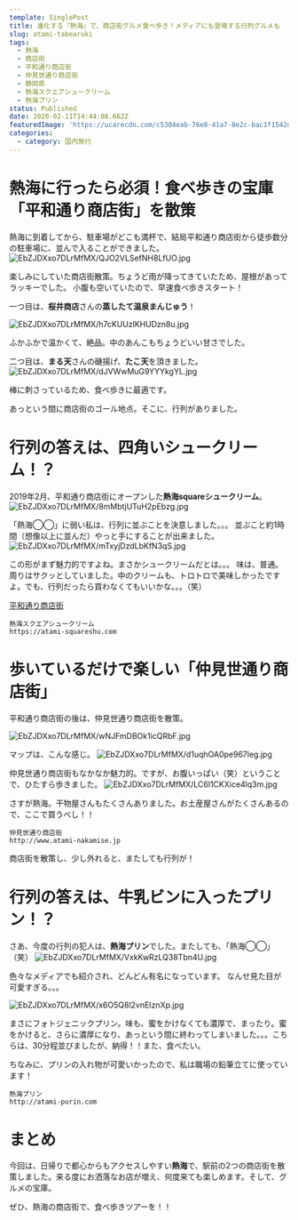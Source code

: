 ```yaml
---
template: SinglePost
title: 進化する『熱海』で、商店街グルメ食べ歩き！メディアにも登場する行列グルメも
slug: atami-tabearuki
tags:
  - 熱海
  - 商店街
  - 平和通り商店街
  - 仲見世通り商店街
  - 静岡県
  - 熱海スクエアシュークリーム
  - 熱海プリン
status: Published
date: 2020-02-11T14:44:08.662Z
featuredImage: 'https://ucarecdn.com/c5304eab-76e8-41a7-8e2c-bac1f1542dc2/'
categories:
  - category: 国内旅行
---
```

# 熱海に行ったら必須！食べ歩きの宝庫「平和通り商店街」を散策

熱海に到着してから、駐車場がどこも満杯で、結局平和通り商店街から徒歩数分の駐車場に、並んで入ることができました。
![EbZJDXxo7DLrMfMX/QJO2VLSefNH8LfUO.jpg](https://firebasestorage.googleapis.com/v0/b/type-c1c71.appspot.com/o/EbZJDXxo7DLrMfMX%2FQJO2VLSefNH8LfUO.jpg?alt=media&token=2c619e82-00ea-4aef-a17a-2c965d4fdd9d)

楽しみにしていた商店街散策。ちょうど雨が降ってきていたため、屋根があってラッキーでした。
小腹も空いていたので、早速食べ歩きスタート！

一つ目は、**桜井商店**さんの**蒸したて温泉まんじゅう**！

![EbZJDXxo7DLrMfMX/h7cKUUzlKHUDzn8u.jpg](https://firebasestorage.googleapis.com/v0/b/type-c1c71.appspot.com/o/EbZJDXxo7DLrMfMX%2Fh7cKUUzlKHUDzn8u.jpg?alt=media&token=6eaa8a7b-36db-46e8-b25d-70ab71b4a6ce)

ふかふかで温かくて、絶品。中のあんこもちょうどいい甘さでした。

二つ目は、**まる天**さんの磯揚げ、**たこ天**を頂きました。
![EbZJDXxo7DLrMfMX/dJVWwMuG9YYYkgYL.jpg](https://firebasestorage.googleapis.com/v0/b/type-c1c71.appspot.com/o/EbZJDXxo7DLrMfMX%2FdJVWwMuG9YYYkgYL.jpg?alt=media&token=af99742a-2711-494b-bd54-6b8d88f529fd)

棒に刺さっているため、食べ歩きに最適です。

あっという間に商店街のゴール地点。そこに、行列がありました。

# 行列の答えは、四角いシュークリーム！？

2019年2月、平和通り商店街にオープンした**熱海squareシュークリーム**。
![EbZJDXxo7DLrMfMX/8mMbtjUTuH2pEbzg.jpg](https://firebasestorage.googleapis.com/v0/b/type-c1c71.appspot.com/o/EbZJDXxo7DLrMfMX%2F8mMbtjUTuH2pEbzg.jpg?alt=media&token=b80ace84-b638-4443-9bca-87fcbb5b2f04)

「熱海◯◯」に弱い私は、行列に並ぶことを決意しました。。。
並ぶこと約1時間（想像以上に並んだ）やっと手にすることが出来ました。
![EbZJDXxo7DLrMfMX/mTxyjDzdLbKfN3qS.jpg](https://firebasestorage.googleapis.com/v0/b/type-c1c71.appspot.com/o/EbZJDXxo7DLrMfMX%2FmTxyjDzdLbKfN3qS.jpg?alt=media&token=e3f3dcd2-3928-4609-ace4-623ee7611c65)

この形がまず魅力的ですよね。まさかシュークリームだとは。。。
味は、普通。周りはサクッとしていました。中のクリームも、トロトロで美味しかったですよ。でも、行列だったら買わなくてもいいかな。。。（笑）

[平和通り商店街](https://atamiekimae.com)


```
熱海スクエアシュークリーム
https://atami-squareshu.com
```

# 歩いているだけで楽しい「仲見世通り商店街」

平和通り商店街の後は、仲見世通り商店街を散策。

![EbZJDXxo7DLrMfMX/wNJFmDBOk1icQRbF.jpg](https://ucarecdn.com/fc52c9b5-478b-4259-99fc-562196fdf3e7/)

マップは、こんな感じ。
![EbZJDXxo7DLrMfMX/d1uqhOA0pe967leg.jpg](https://firebasestorage.googleapis.com/v0/b/type-c1c71.appspot.com/o/EbZJDXxo7DLrMfMX%2Fd1uqhOA0pe967leg.jpg?alt=media&token=b3bb722e-75fb-4f25-b5c8-28271657b3bf)

仲見世通り商店街もなかなか魅力的。ですが、お腹いっぱい（笑）ということで、ひたすら歩きました。
![EbZJDXxo7DLrMfMX/LC6l1CKXice4lq3m.jpg](https://firebasestorage.googleapis.com/v0/b/type-c1c71.appspot.com/o/EbZJDXxo7DLrMfMX%2FLC6l1CKXice4lq3m.jpg?alt=media&token=d539db17-9000-4277-96ef-17073a1f9212)

さすが熱海。干物屋さんもたくさんありました。お土産屋さんがたくさんあるので、ここで買うべし！！

```
仲見世通り商店街
http://www.atami-nakamise.jp
```

商店街を散策し、少し外れると、またしても行列が！

# 行列の答えは、牛乳ビンに入ったプリン！？

さあ、今度の行列の犯人は、**熱海プリン**でした。またしても、「熱海◯◯」（笑）
![EbZJDXxo7DLrMfMX/VxkKwRzLQ38Tbn4U.jpg](https://firebasestorage.googleapis.com/v0/b/type-c1c71.appspot.com/o/EbZJDXxo7DLrMfMX%2FVxkKwRzLQ38Tbn4U.jpg?alt=media&token=1c1b76fc-226b-4b5e-82d2-89db96ceca13)

色々なメディアでも紹介され、どんどん有名になっています。
なんせ見た目が可愛すぎる。。。

![EbZJDXxo7DLrMfMX/x6O5Q8l2vnEIznXp.jpg](https://firebasestorage.googleapis.com/v0/b/type-c1c71.appspot.com/o/EbZJDXxo7DLrMfMX%2Fx6O5Q8l2vnEIznXp.jpg?alt=media&token=c6205278-d010-42c7-ac25-dfdb5adca450)

まさにフォトジェニックプリン。味も、蜜をかけなくても濃厚で、まったり。蜜をかけると、さらに濃厚になり、あっという間に終わってしまいました。。。こちらは、30分程並びましたが、納得！！また、食べたい。

ちなみに、プリンの入れ物が可愛いかったので、私は職場の鉛筆立てに使っています！

```
熱海プリン
http://atami-purin.com
```

# まとめ

今回は、日帰りで都心からもアクセスしやすい**熱海**で、駅前の2つの商店街を散策しました。来る度にお洒落なお店が増え、何度来ても楽しめます。そして、グルメの宝庫。

ぜひ、熱海の商店街で、食べ歩きツアーを！！
